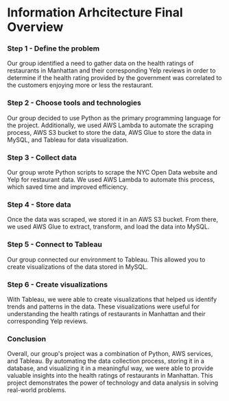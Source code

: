 # Information Arhcitecture Final Overview

### Step 1 - Define the problem

Our group identified a need to gather data on the health ratings of restaurants in Manhattan and their corresponding Yelp reviews in order to determine if the health rating provided by the government was correlated to the customers enjoying more or less the restaurant. 

### Step 2 - Choose tools and technologies

Our group decided to use Python as the primary programming language for the project. Additionally, we used AWS Lambda to automate the scraping process, AWS S3 bucket to store the data, AWS Glue to store the data in MySQL, and Tableau for data visualization.

### Step 3 - Collect data 

Our group wrote Python scripts to scrape the NYC Open Data website and Yelp for restaurant data. We used AWS Lambda to automate this process, which saved time and improved efficiency.

### Step 4 - Store data

Once the data was scraped, we stored it in an AWS S3 bucket. From there, we used AWS Glue to extract, transform, and load the data into MySQL.

### Step 5 - Connect to Tableau

Our group connected our environment to Tableau. This allowed you to create visualizations of the data stored in MySQL.

### Step 6 - Create visualizations

With Tableau, we were able to create visualizations that helped us identify trends and patterns in the data. These visualizations were useful for understanding the health ratings of restaurants in Manhattan and their corresponding Yelp reviews.

### Conclusion

Overall, our group's project was a combination of Python, AWS services, and Tableau. By automating the data collection process, storing it in a database, and visualizing it in a meaningful way, we were able to provide valuable insights into the health ratings of restaurants in Manhattan. This project demonstrates the power of technology and data analysis in solving real-world problems.

